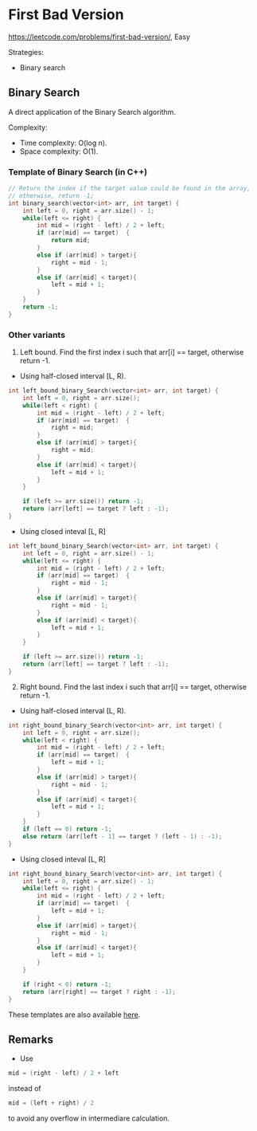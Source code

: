 # First Bad Version

https://leetcode.com/problems/first-bad-version/, Easy

Strategies:
- Binary search

## Binary Search

A direct application of the Binary Search algorithm.

Complexity:

* Time complexity: O(log n).
* Space complexity: O(1).

### Template of Binary Search (in C++)

```cpp
// Return the index if the target value could be found in the array,
// otherwise, return -1;
int binary_search(vector<int> arr, int target) {
    int left = 0, right = arr.size() - 1;
    while(left <= right) {
        int mid = (right - left) / 2 + left;
        if (arr[mid] == target)  {
            return mid;
        }
        else if (arr[mid] > target){
            right = mid - 1;
        }
        else if (arr[mid] < target){
            left = mid + 1;
        }
    }
    return -1;
}
``` 

### Other variants

1. Left bound. Find the first index i such that arr[i] == target, otherwise return -1.

* Using half-closed interval [L, R).
```cpp
int left_bound_binary_Search(vector<int> arr, int target) {
    int left = 0, right = arr.size();
    while(left < right) {
        int mid = (right - left) / 2 + left;
        if (arr[mid] == target)  {
            right = mid;
        }
        else if (arr[mid] > target){
        	right = mid;
    	}
        else if (arr[mid] < target){
            left = mid + 1;
        }
    }

    if (left >= arr.size()) return -1;
    return (arr[left] == target ? left : -1);
}
```

* Using closed inteval [L, R]
```cpp
int left_bound_binary_Search(vector<int> arr, int target) {
    int left = 0, right = arr.size() - 1;
    while(left <= right) {
        int mid = (right - left) / 2 + left;
        if (arr[mid] == target)  {
            right = mid - 1;
        }
        else if (arr[mid] > target){
        	right = mid - 1; 
    	}
        else if (arr[mid] < target){
            left = mid + 1;
        }
    }

    if (left >= arr.size()) return -1;
    return (arr[left] == target ? left : -1);
}
```

2. Right bound. Find the last index i such that arr[i] == target, otherwise return -1.

* Using half-closed interval [L, R).
```cpp
int right_bound_binary_Search(vector<int> arr, int target) {
    int left = 0, right = arr.size();
    while(left < right) {
        int mid = (right - left) / 2 + left;
        if (arr[mid] == target)  {
            left = mid + 1;
        }
        else if (arr[mid] > target){
        	right = mid - 1;
    	}
        else if (arr[mid] < target){
            left = mid + 1;
        }
    }
    if (left == 0) return -1;
    else return (arr[left - 1] == target ? (left - 1) : -1);
}
```

* Using closed inteval [L, R]
```cpp
int right_bound_binary_Search(vector<int> arr, int target) {
    int left = 0, right = arr.size() - 1;
    while(left <= right) {
        int mid = (right - left) / 2 + left;
        if (arr[mid] == target)  {
            left = mid + 1;
        }
        else if (arr[mid] > target){
        	right = mid - 1; 
    	}
        else if (arr[mid] < target){
            left = mid + 1;
        }
    }

    if (right < 0) return -1;
    return (arr[right] == target ? right : -1);
}
```


These templates are also available [here](https://github.com/jinshendan/Leetcode/tree/master/Template/Maths/Binary-Search).


## Remarks

* Use
```cpp
mid = (right - left) / 2 + left
```
instead of
```cpp
mid = (left + right) / 2
```
to avoid any overflow in intermediare calculation.
